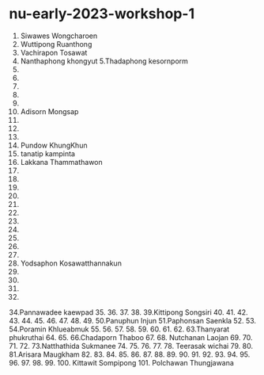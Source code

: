 # nu-early-2023-workshop-1
1. Siwawes Wongcharoen
2. Wuttipong Ruanthong
3. Vachirapon Tosawat
4. Nanthaphong khongyut
5.Thadaphong kesornporm
6.
7. 
8.
9.
10.
11. Adisorn Mongsap
12.
13.
14.
15. Pundow KhungKhun
16. tanatip kampinta
17. Lakkana Thammathawon
18.
19.
20.
21.
22.
23.
24.
25.
26.
27.
28.
29. Yodsaphon Kosawatthannakun
30.
31.
32.
33.
34.Pannawadee kaewpad
35.
36.
37.
38.
39.Kittipong Songsiri
40.
41.
42.
43.
44.
45.
46.
47.
48.
49.
50.Panuphun Injun
51.Paphonsan Saenkla
52.
53.
54.Poramin Khlueabmuk
55.
56.
57.
58.
59.
60.
61.
62.
63.Thanyarat phukruthai
64.
65.
66.Chadaporn Thaboo
67.
68. Nutchanan Laojan
69.
70.
71.
72.
73.Natthathida Sukmanee
74.
75.
76.
77.
78. Teerasak wichai
79.
80.
81.Arisara Maugkham
82.
83.
84.
85.
86.
87.
88.
89.
90.
91.
92.
93.
94.
95.
96.
97.
98.
99.
100. Kittawit Sompipong
101. Polchawan Thungjawana
```

